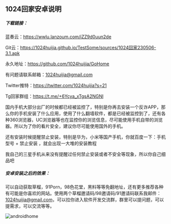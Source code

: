 ## 1024回家安卓说明

##### 下载链接：

蓝奏云：https://wwlu.lanzoum.com/iZZ9d0uun2de

Git云：<https://1024huijia.github.io/TestSome/sources/1024回家230506-3.1.apk>

永久地址：https://github.com/1024huijia/GoHome

有问题请联系邮箱：1024huijia@gmail.com 

Twitter推特：https://twitter.com/1024huijia?s=21 

Tg回家群组：https://t.me/+6Ycya_xTgsA2NGNl

国内手机大部分出厂的时候都已经被监控了，特别是你再去安装一个反诈APP，那么你的手机安装了什么应用，使用了什么翻墙软件，都是已经被监控到了，还有各种360浏览器，UC浏览器等也在监控你的浏览信息，尽可能使用手机自带的浏览器。所以为了你的看片安全，建议你尽可能使用国外的手机。

还有安装时候提醒禁止安装，特别是华为，小米等国产手机，你就百度一下：手机型号 + 禁止安装  ，就会出现一大堆的安装教程

我自己的三星手机从来没有提醒过任何禁止安装或者不安全等现象，所以你自己细品吧

##### 安卓安装之后的效果：

可以自动获取草榴，91Porn，98色花堂，黑料等等免翻地址，还有更多推荐各种有可能是你喜欢的网站。使用两个草榴邀请码/98邀请码/91邀请码联系我邮件：1024huijia@gmail.com，可以拉你进入软件开发交流群，群里可以提问题，可以提需求，可以交流等等。

![androidhome](https://1024huijia.github.io/QingChunMeizi/androidhome.2i7k11inud40.webp)
